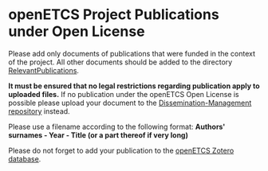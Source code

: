 openETCS Project Publications under Open License
================================================

Please add only documents of publications that were funded in the context of the project. All other documents should be added to the directory [RelevantPublications](../RelevantPublications). 

**It must be ensured that no legal restrictions regarding publication apply to uploaded files.** If no publication under the openETCS Open License is possible please upload your document to the [Dissemination-Management repository](https://github.com/openETCS/dissemination-management/tree/master/ProjectPublications) instead.

Please use a filename according to the following format:
**Authors' surnames - Year - Title (or a part thereof if very long)**

Please do not forget to add your publication to the [openETCS Zotero database](https://github.com/openETCS/Dissemination/wiki/Management-of-Publications-and-References-with-Zotero).
